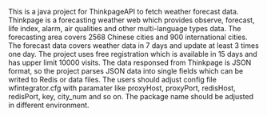 This is a java project for ThinkpageAPI to fetch weather forecast data.
Thinkpage is a forecasting weather web which provides observe, forecast, life index, alarm, air qualities and other multi-language types data.
The forecasting area covers 2568 Chinese cities and 900 international cities.
The forecast data covers weather data in 7 days and update at least 3 times one day.
The project uses free registration which is available in 15 days and has upper limit 10000 visits.
The data responsed from Thinkpage is JSON format, so the project parses JSON data into single fields which can be writed to Redis or data files.
The users should adjust config file wfintegrator.cfg with paramater like proxyHost, proxyPort, redisHost, redisPort, key, city_num and so on.
The package name should be adjusted in different environment.

